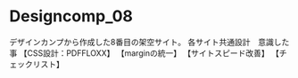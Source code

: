 # Designcomp_08
デザインカンプから作成した8番目の架空サイト。
各サイト共通設計　意識した事
【CSS設計：PDFFLOXX】
【marginの統一】
【サイトスピード改善】
【チェックリスト】
